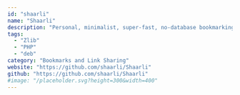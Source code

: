 ```yaml
---
id: "shaarli"
name: "Shaarli"
description: "Personal, minimalist, super-fast, no-database bookmarking and link sharing platform."
tags:
  - "Zlib"
  - "PHP"
  - "deb"
category: "Bookmarks and Link Sharing"
website: "https://github.com/shaarli/Shaarli"
github: "https://github.com/shaarli/Shaarli"
#image: "/placeholder.svg?height=300&width=400"
---
```


